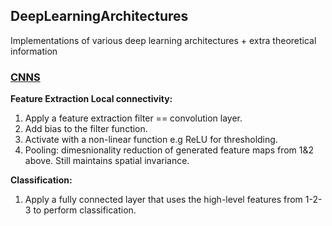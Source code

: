 ## DeepLearningArchitectures
Implementations of various deep learning architectures + extra theoretical information

### [CNNS](cnn.py)
**Feature Extraction Local connectivity:**
1. Apply a feature extraction filter == convolution layer.
2. Add bias to the filter function.
3. Activate with a non-linear function e.g ReLU for thresholding.
4. Pooling: dimesnionality reduction of generated feature maps from 1&2 above. Still maintains spatial invariance.

**Classification:**
1. Apply a fully connected layer that uses the high-level features from 1-2-3 to perform classification.
